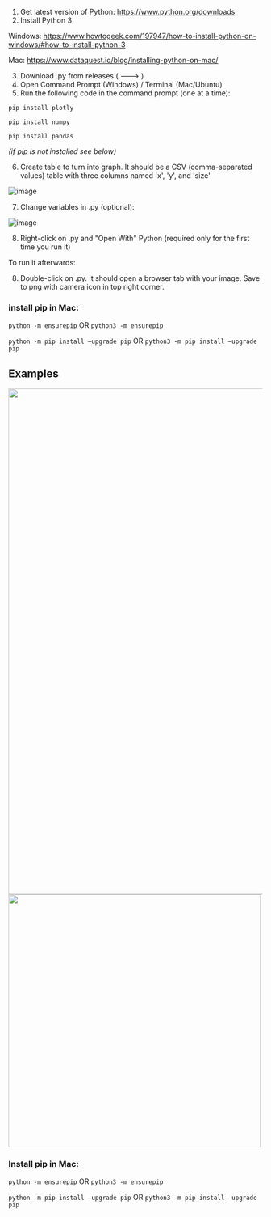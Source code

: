1. Get latest version of Python: https://www.python.org/downloads
2. Install Python 3

Windows: https://www.howtogeek.com/197947/how-to-install-python-on-windows/#how-to-install-python-3

Mac: https://www.dataquest.io/blog/installing-python-on-mac/

   
3. Download .py from releases ( ---> )
4. Open Command Prompt (Windows) / Terminal (Mac/Ubuntu)
5. Run the following code in the command prompt (one at a time):

`pip install plotly`

`pip install numpy`

`pip install pandas`

_(if pip is not installed see below)_

6. Create table to turn into graph. It should be a CSV (comma-separated values) table with three columns named 'x', 'y', and 'size'

![image](https://github.com/user-attachments/assets/70307c47-56ed-4174-9ac4-eaa5c5c69314)

7. Change variables in .py (optional):

![image](https://github.com/user-attachments/assets/caa2cde6-6ce8-4483-b040-c4a1efe41fcf)

8. Right-click on .py and "Open With" Python (required only for the first time you run it)

To run it afterwards:

8. Double-click on .py. It should open a browser tab with your image. Save to png with camera icon in top right corner.

### install pip in Mac:
`python -m ensurepip` OR `python3 -m ensurepip`

`python -m pip install –upgrade pip` OR `python3 -m pip install –upgrade pip`

## Examples

<img src="https://github.com/user-attachments/assets/c1f9a848-8b82-4592-8f84-2ad71b7a9de9" width="1000">
<img src="https://github.com/user-attachments/assets/eefc9bc6-ca49-428a-9c24-059a9a856531" width="500">



### Install pip in Mac:
`python -m ensurepip` OR `python3 -m ensurepip`

`python -m pip install –upgrade pip` OR `python3 -m pip install –upgrade pip`
